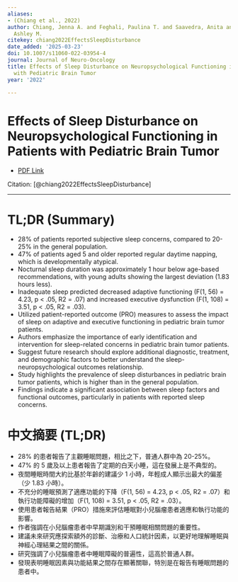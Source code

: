 ```yaml
---
aliases:
- (Chiang et al., 2022)
author: Chiang, Jenna A. and Feghali, Paulina T. and Saavedra, Anita and Whitaker,
  Ashley M.
citekey: chiang2022EffectsSleepDisturbance
date_added: '2025-03-23'
doi: 10.1007/s11060-022-03954-4
journal: Journal of Neuro-Oncology
title: Effects of Sleep Disturbance on Neuropsychological Functioning in Patients
  with Pediatric Brain Tumor
year: '2022'

---
```

# Effects of Sleep Disturbance on Neuropsychological Functioning in Patients with Pediatric Brain Tumor
- [PDF Link](zotero://open-pdf/library/items/LW9VDEUM)

Citation: [@chiang2022EffectsSleepDisturbance]

***
# TL;DR (Summary)
- 28% of patients reported subjective sleep concerns, compared to 20-25% in the general population.
- 47% of patients aged 5 and older reported regular daytime napping, which is developmentally atypical.
- Nocturnal sleep duration was approximately 1 hour below age-based recommendations, with young adults showing the largest deviation (1.83 hours less).
- Inadequate sleep predicted decreased adaptive functioning (F(1, 56) = 4.23, p < .05, R2 = .07) and increased executive dysfunction (F(1, 108) = 3.51, p < .05, R2 = .03).
- Utilized patient-reported outcome (PRO) measures to assess the impact of sleep on adaptive and executive functioning in pediatric brain tumor patients.
- Authors emphasize the importance of early identification and intervention for sleep-related concerns in pediatric brain tumor patients.
- Suggest future research should explore additional diagnostic, treatment, and demographic factors to better understand the sleep-neuropsychological outcomes relationship.
- Study highlights the prevalence of sleep disturbances in pediatric brain tumor patients, which is higher than in the general population.
- Findings indicate a significant association between sleep factors and functional outcomes, particularly in patients with reported sleep concerns.

# 中文摘要 (TL;DR)
- 28% 的患者報告了主觀睡眠問題，相比之下，普通人群中為 20-25%。
- 47% 的 5 歲及以上患者報告了定期的白天小睡，這在發展上是不典型的。
- 夜間睡眠時間大約比基於年齡的建議少 1 小時，年輕成人顯示出最大的偏差（少 1.83 小時）。
- 不充分的睡眠預測了適應功能的下降（F(1, 56) = 4.23, p < .05, R2 = .07）和執行功能障礙的增加（F(1, 108) = 3.51, p < .05, R2 = .03）。
- 使用患者報告結果（PRO）措施來評估睡眠對小兒腦瘤患者適應和執行功能的影響。
- 作者強調在小兒腦瘤患者中早期識別和干預睡眠相關問題的重要性。
- 建議未來研究應探索額外的診斷、治療和人口統計因素，以更好地理解睡眠與神經心理結果之間的關係。
- 研究強調了小兒腦瘤患者中睡眠障礙的普遍性，這高於普通人群。
- 發現表明睡眠因素與功能結果之間存在顯著關聯，特別是在報告有睡眠問題的患者中。
